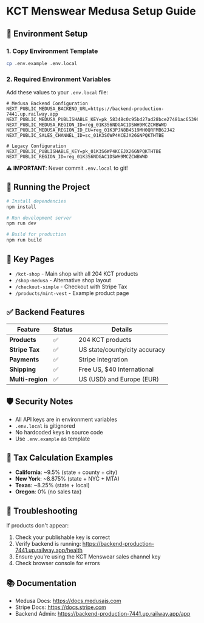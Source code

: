 # KCT Menswear Medusa Setup Guide

## 🔐 Environment Setup

### 1. Copy Environment Template
```bash
cp .env.example .env.local
```

### 2. Required Environment Variables

Add these values to your `.env.local` file:

```env
# Medusa Backend Configuration
NEXT_PUBLIC_MEDUSA_BACKEND_URL=https://backend-production-7441.up.railway.app
NEXT_PUBLIC_MEDUSA_PUBLISHABLE_KEY=pk_58348c0c95bd27ad28bce27481ac65396899a29c70b3b86bc129318bdef8ce14
NEXT_PUBLIC_MEDUSA_REGION_ID=reg_01K3S6NDGAC1DSWH9MCZCWBWWD
NEXT_PUBLIC_MEDUSA_REGION_ID_EU=reg_01K3PJN8B4519MH0QRFMB62J42
NEXT_PUBLIC_SALES_CHANNEL_ID=sc_01K3S6WP4KCEJX26GNPQKTHTBE

# Legacy Configuration
NEXT_PUBLIC_PUBLISHABLE_KEY=pk_01K3S6WP4KCEJX26GNPQKTHTBE
NEXT_PUBLIC_REGION_ID=reg_01K3S6NDGAC1DSWH9MCZCWBWWD
```

⚠️ **IMPORTANT**: Never commit `.env.local` to git!

## 🚀 Running the Project

```bash
# Install dependencies
npm install

# Run development server
npm run dev

# Build for production
npm run build
```

## 📍 Key Pages

- `/kct-shop` - Main shop with all 204 KCT products
- `/shop-medusa` - Alternative shop layout
- `/checkout-simple` - Checkout with Stripe Tax
- `/products/mint-vest` - Example product page

## ✅ Backend Features

| Feature | Status | Details |
|---------|--------|---------|
| **Products** | ✅ | 204 KCT products |
| **Stripe Tax** | ✅ | US state/county/city accuracy |
| **Payments** | ✅ | Stripe integration |
| **Shipping** | ✅ | Free US, $40 International |
| **Multi-region** | ✅ | US (USD) and Europe (EUR) |

## 🛡️ Security Notes

- All API keys are in environment variables
- `.env.local` is gitignored
- No hardcoded keys in source code
- Use `.env.example` as template

## 📝 Tax Calculation Examples

- **California**: ~9.5% (state + county + city)
- **New York**: ~8.875% (state + NYC + MTA)
- **Texas**: ~8.25% (state + local)
- **Oregon**: 0% (no sales tax)

## 🔧 Troubleshooting

If products don't appear:
1. Check your publishable key is correct
2. Verify backend is running: https://backend-production-7441.up.railway.app/health
3. Ensure you're using the KCT Menswear sales channel key
4. Check browser console for errors

## 📚 Documentation

- Medusa Docs: https://docs.medusajs.com
- Stripe Docs: https://docs.stripe.com
- Backend Admin: https://backend-production-7441.up.railway.app/app